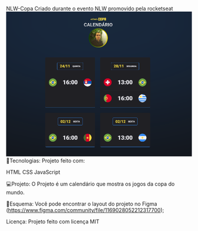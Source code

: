 NLW-Copa
Criado durante o evento NLW promovido pela rocketseat
<img src="./assets/nlw copa.png" alt="NLW"/>
🚀Tecnologias:
Projeto feito com:

HTML
CSS
JavaScript

💻Projeto:
O Projeto é um calendário que mostra os jogos da copa do mundo.

📝Esquema:
Você pode encontrar o layout do projeto no Figma (https://www.figma.com/community/file/1169028052212317700);

Licença:
Projeto feito com licença MIT